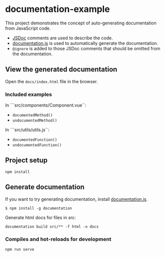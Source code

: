 # documentation-example

This project demonstrates the concept of auto-generating documentation from JavaScript code.

- [JSDoc](https://jsdoc.app/index.html) comments are used to describe the code.
- [documentation.js](https://github.com/documentationjs/documentation) is used to automatically generate the documentation.
- ```@ignore``` is added to those JSDoc comments that should be omitted from the documentation.

## View the generated documentation
Open the ```docs/index.html``` file in the browser.

### Included examples
In ```src/components/Component.vue``:
- ```documentedMethod()```
- ```undocumentedMethod()```

In ```src/utils/utils.js``:
- ```documentedFunction()```
- ```undocumentedFunction()```

## Project setup
```
npm install
```

## Generate documentation
If you want to try generating documentation, install [documentation.js](https://github.com/documentationjs/documentation).
```
$ npm install -g documentation
```

Generate html docs for files in src:
```
documentation build src/** -f html -o docs
```

### Compiles and hot-reloads for development
```
npm run serve
```
